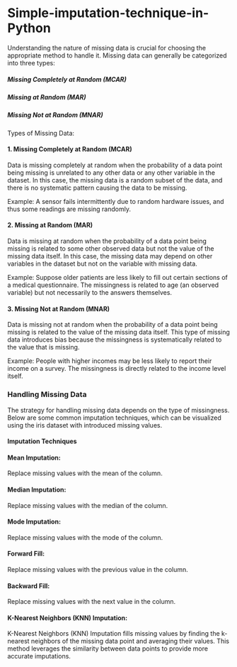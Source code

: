 # Simple-imputation-technique-in-Python

Understanding the nature of missing data is crucial for choosing the appropriate method to handle it. Missing data can generally be categorized into three types:

##### Missing Completely at Random (MCAR)
##### Missing at Random (MAR)
##### Missing Not at Random (MNAR)

Types of Missing Data:


#### 1. Missing Completely at Random (MCAR)
Data is missing completely at random when the probability of a data point being missing is unrelated to any other data or any other variable in the dataset. In this case, the missing data is a random subset of the data, and there is no systematic pattern causing the data to be missing.

Example: A sensor fails intermittently due to random hardware issues, and thus some readings are missing randomly.

#### 2. Missing at Random (MAR)
Data is missing at random when the probability of a data point being missing is related to some other observed data but not the value of the missing data itself. In this case, the missing data may depend on other variables in the dataset but not on the variable with missing data.

Example: Suppose older patients are less likely to fill out certain sections of a medical questionnaire. The missingness is related to age (an observed variable) but not necessarily to the answers themselves.
#### 3. Missing Not at Random (MNAR)
Data is missing not at random when the probability of a data point being missing is related to the value of the missing data itself. This type of missing data introduces bias because the missingness is systematically related to the value that is missing.

Example: People with higher incomes may be less likely to report their income on a survey. The missingness is directly related to the income level itself.

### Handling Missing Data
The strategy for handling missing data depends on the type of missingness. Below are some common imputation techniques, which can be visualized using the iris dataset with introduced missing values.

#### Imputation Techniques

#### Mean Imputation:

Replace missing values with the mean of the column.

#### Median Imputation: 

Replace missing values with the median of the column.

#### Mode Imputation: 

Replace missing values with the mode of the column.



#### Forward Fill:

Replace missing values with the previous value in the column.



#### Backward Fill:

Replace missing values with the next value in the column.



#### K-Nearest Neighbors (KNN) Imputation:

K-Nearest Neighbors (KNN) Imputation fills missing values by finding the k-nearest neighbors of the missing data point and averaging their values. This method leverages the similarity between data points to provide more accurate imputations.
